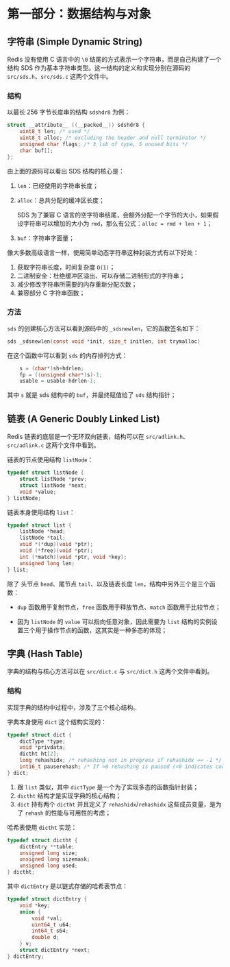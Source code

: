# 第一部分：数据结构与对象

## 字符串 (Simple Dynamic String)

Redis 没有使用 C 语言中的 `\0` 结尾的方式表示一个字符串，而是自己构建了一个结构 SDS  作为基本字符串类型。这一结构的定义和实现分别在源码的 `src/sds.h`、`src/sds.c` 这两个文件中。

### 结构

以最长 256 字节长度串的结构 `sdshdr8` 为例：

```c
struct __attribute__ ((__packed__)) sdshdr8 {
    uint8_t len; /* used */
    uint8_t alloc; /* excluding the header and null terminator */
    unsigned char flags; /* 3 lsb of type, 5 unused bits */
    char buf[];
};
```

由上面的源码可以看出 SDS 结构的核心是：

1. `len`：已经使用的字符串长度；

2. `alloc`：总共分配的缓冲区长度；

   SDS 为了兼容 C 语言的空字符串结尾，会额外分配一个字节的大小，如果假设字符串可以增加的大小为 `rmd`，那么有公式：`alloc = rmd + len + 1`；

3. `buf`：字符串字面量；

像大多数高级语言一样，使用简单动态字符串这种封装方式有以下好处：

1. 获取字符串长度，时间复杂度 `O(1)`；
2. 二进制安全：杜绝缓冲区溢出、可以存储二进制形式的字符串；
3. 减少修改字符串所需要的内存重新分配次数；
4. 兼容部分 C 字符串函数；

### 方法

`sds` 的创建核心方法可以看到源码中的 `_sdsnewlen`，它的函数签名如下：

```c
sds _sdsnewlen(const void *init, size_t initlen, int trymalloc)
```

在这个函数中可以看到 `sds` 的内存排列方式：

```c
    s = (char*)sh+hdrlen;
    fp = ((unsigned char*)s)-1;
    usable = usable-hdrlen-1;
```

其中 `s` 就是 sds 结构中的 `buf`，并最终赋值给了 `sds` 结构指针；

## 链表 (A Generic Doubly Linked List)

Redis 链表的底层是一个无环双向链表，结构可以在 `src/adlink.h`、`src/adlink.c` 这两个文件中看到。

链表的节点使用结构 `listNode`：

```c
typedef struct listNode {
    struct listNode *prev;
    struct listNode *next;
    void *value;
} listNode;
```

链表本身使用结构 `list`：

```c
typedef struct list {
    listNode *head;
    listNode *tail;
    void *(*dup)(void *ptr);
    void (*free)(void *ptr);
    int (*match)(void *ptr, void *key);
    unsigned long len;
} list;
```

除了 头节点 `head`、尾节点 `tail`、以及链表长度 `len`，结构中另外三个是三个函数：

- `dup` 函数用于复制节点，`free` 函数用于释放节点、`match` 函数用于比较节点；

- 因为 `listNode` 的 `value` 可以指向任意对象，因此需要为 `list` 结构的实例设置三个用于操作节点的函数，这其实是一种多态的体现；

## 字典 (Hash Table)

字典的结构与核心方法可以在 `src/dict.c` 与 `src/dict.h` 这两个文件中看到。

### 结构

实现字典的结构中过程中，涉及了三个核心结构。

字典本身使用 `dict` 这个结构实现的：

```c
typedef struct dict {
    dictType *type;
    void *privdata;
    dictht ht[2];
    long rehashidx; /* rehashing not in progress if rehashidx == -1 */
    int16_t pauserehash; /* If >0 rehashing is paused (<0 indicates coding error) */
} dict;
```

1. 跟 `list` 类似，其中 `dictType` 是一个为了实现多态的函数指针封装；
2. `dictht` 结构才是实现字典的核心结构；
3. `dict` 持有两个 `dictht` 并且定义了 `rehashidx`/`rehashidx` 这些成员变量，是为了 `rehash` 的性能与可用性的考虑；

哈希表使用 `dictht` 实现：

```c
typedef struct dictht {
    dictEntry **table;
    unsigned long size;
    unsigned long sizemask;
    unsigned long used;
} dictht;
```

其中 `dictEntry` 是以链式存储的哈希表节点：

```c
typedef struct dictEntry {
    void *key;
    union {
        void *val;
        uint64_t u64;
        int64_t s64;
        double d;
    } v;
    struct dictEntry *next;
} dictEntry;
```

